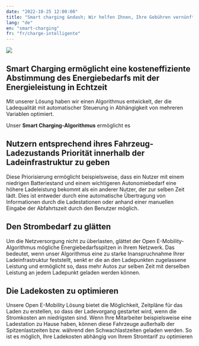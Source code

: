 ```yaml
---
date: "2022-10-25 12:00:00"
title: "Smart charging &ndash; Wir helfen Ihnen, Ihre Gebühren vernünftig zu verwalten"
lang: "de"
en: "smart-charging"
fr: "fr/charge-intelligente"
---
```


![](*<?=$rbase?>*/img/mock-up-application_smart-charging02-800x667.png)

## Smart Charging ermöglicht eine kosteneffiziente Abstimmung des Energiebedarfs mit der Energieleistung in Echtzeit
Mit unserer Lösung haben wir einen Algorithmus entwickelt, der die Ladequalität mit automatischer Steuerung in Abhängigkeit von mehreren Variablen optimiert.

Unser __Smart Charging-Algorithmus__ ermöglicht es

## Nutzern entsprechend ihres Fahrzeug-Ladezustands Priorität innerhalb der Ladeinfrastruktur zu geben
Diese Priorisierung ermöglicht beispielsweise, dass ein Nutzer mit einem niedrigen Batteriestand und einem wichtigeren Autonomiebedarf eine höhere Ladeleistung bekommt als ein anderer Nutzer, der zur selben Zeit lädt. Dies ist entweder durch eine automatische Übertragung von Informationen durch die Ladestationen oder anhand einer manuellen Eingabe der Abfahrtszeit durch den Benutzer möglich.

## Den Strombedarf zu glätten
Um die Netzversorgung nicht zu überlasten, glättet der Open E-Mobility-Algorithmus mögliche Energiebedarfsspitzen in Ihrem Netzwerk. Das bedeutet, wenn unser Algorithmus eine zu starke Inanspruchnahme Ihrer Ladeinfrastruktur feststellt, senkt er die an den Ladepunkten zugelassene Leistung und ermöglicht so, dass mehr Autos zur selben Zeit mit derselben Leistung an jedem Ladepunkt geladen werden können.

## Die Ladekosten zu optimieren
Unsere Open E-Mobility Lösung bietet die Möglichkeit, Zeitpläne für das Laden zu erstellen, so dass der Ladevorgang gestartet wird, wenn die Stromkosten am niedrigsten sind. Wenn Ihre Mitarbeiter beispielsweise eine Ladestation zu Hause haben, können diese Fahrzeuge außerhalb der Spitzenlastzeiten bzw. während den Schwachlastzeiten geladen werden. So ist es möglich, Ihre Ladekosten abhängig von Ihrem Stromtarif zu optimieren

